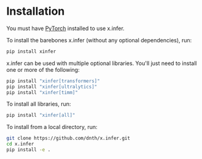 # Installation

You must have [PyTorch](https://pytorch.org/get-started/locally/) installed to use x.infer.

To install the barebones x.infer (without any optional dependencies), run:
```bash
pip install xinfer
```
x.infer can be used with multiple optional libraries. You'll just need to install one or more of the following:

```bash
pip install "xinfer[transformers]"
pip install "xinfer[ultralytics]"
pip install "xinfer[timm]"
```

To install all libraries, run:
```bash
pip install "xinfer[all]"
```

To install from a local directory, run:
```bash
git clone https://github.com/dnth/x.infer.git
cd x.infer
pip install -e .
```